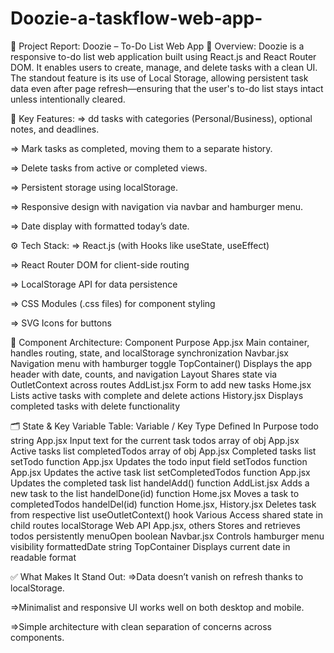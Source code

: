 # Doozie-a-taskflow-web-app-
📌 Project Report: Doozie – To-Do List Web App
🧠 Overview:
Doozie is a responsive to-do list web application built using React.js and React Router DOM. It enables users to create, manage, and delete tasks with a clean UI. The standout feature is its use of Local Storage, allowing persistent task data even after page refresh—ensuring that the user's to-do list stays intact unless intentionally cleared.

🔧 Key Features:
=> dd tasks with categories (Personal/Business), optional notes, and deadlines.

=> Mark tasks as completed, moving them to a separate history.

=> Delete tasks from active or completed views.

=> Persistent storage using localStorage.

=> Responsive design with navigation via navbar and hamburger menu.

=> Date display with formatted today’s date.

⚙️ Tech Stack:
=> React.js (with Hooks like useState, useEffect)

=> React Router DOM for client-side routing

=> LocalStorage API for data persistence

=> CSS Modules (.css files) for component styling

=> SVG Icons for buttons

🧩 Component Architecture:
Component	     Purpose
App.jsx        	 Main container, handles routing, state, and localStorage synchronization
Navbar.jsx	     Navigation menu with hamburger toggle
TopContainer()	 Displays the app header with date, counts, and navigation
Layout	         Shares state via OutletContext across routes
AddList.jsx	     Form to add new tasks
Home.jsx	     Lists active tasks with complete and delete actions
History.jsx	     Displays completed tasks with delete functionality

🗂️ State & Key Variable Table:
Variable / Key   	Type	      Defined In	                Purpose
todo	           string	       App.jsx	                 Input text for the current task
todos	           array of obj	    App.jsx	                 Active tasks list
completedTodos	   array of obj  	App.jsx	                 Completed tasks list
setTodo	            function	    App.jsx	                 Updates the todo input field
setTodos	        function	    App.jsx	                 Updates the active task list
setCompletedTodos	function	    App.jsx	                 Updates the completed task list
handelAdd()      	function	    AddList.jsx	             Adds a new task to the list
handelDone(id)   	function	    Home.jsx    	        Moves a task to completedTodos
handelDel(id)	    function    	Home.jsx, History.jsx	Deletes task from respective list
useOutletContext()	 hook	        Various	                Access shared state in child routes
localStorage	    Web API	        App.jsx, others     	Stores and retrieves todos persistently
menuOpen	        boolean	        Navbar.jsx	            Controls hamburger menu visibility
formattedDate   	string	        TopContainer	        Displays current date in readable format

✅ What Makes It Stand Out:
=>Data doesn’t vanish on refresh thanks to localStorage.

=>Minimalist and responsive UI works well on both desktop and mobile.

=>Simple architecture with clean separation of concerns across components.



